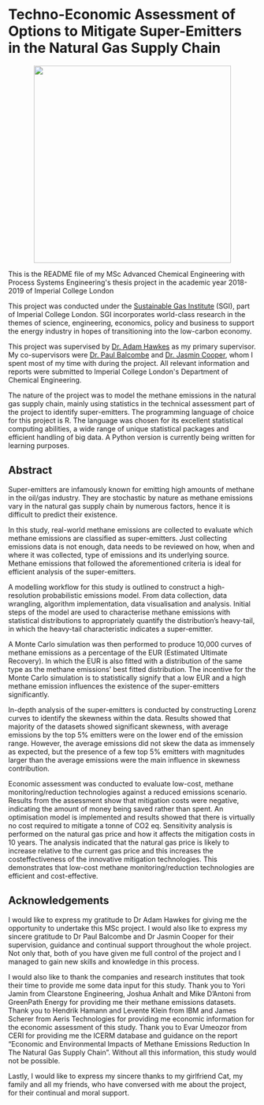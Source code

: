 # Techno-Economic Assessment of Options to Mitigate Super-Emitters in the Natural Gas Supply Chain

<p align="center">
  <img width="400" height="400" src="https://media.licdn.com/dms/image/C4D0BAQG2VVxQgyx2Wg/company-logo_200_200/0?e=2159024400&v=beta&t=DHxdpvVzqcQXB5e_OiS0wLzyznvjXFw266enGSFcrsM">
</p>

This is the README file of my MSc Advanced Chemical Engineering with Process Systems Engineering's thesis project in the academic year 2018-2019 of Imperial College London

This project was conducted under the [Sustainable Gas Institute](https://www.sustainablegasinstitute.org/) (SGI), part of Imperial College London. SGI incorporates world-class research in the themes of science, engineering, economics, policy and business to support the energy industry in hopes of transitioning into the low-carbon economy. 

This project was supervised by [Dr. Adam Hawkes](https://www.imperial.ac.uk/people/a.hawkes) as my primary supervisor. My co-supervisors  were [Dr. Paul Balcombe](https://www.imperial.ac.uk/people/p.balcombe) and [Dr. Jasmin Cooper](https://www.imperial.ac.uk/people/jasmin.cooper), whom I spent most of my time with during the project. All relevant information and reports were submitted to Imperial College London's Department of Chemical Engineering. 

The nature of the project was to model the methane emissions in the natural gas supply chain, mainly using statistics in the technical assessment part of the project to identify super-emitters. The programming language of choice for this project is R. The language was chosen for its excellent statistical computing abilities, a wide range of unique statistical packages and efficient handling of big data. A Python version is currently being written for learning purposes.

## Abstract
Super-emitters are infamously known for emitting high amounts of methane in the oil/gas industry. They are stochastic by nature as methane emissions vary in the natural gas supply chain by numerous factors, hence it is difficult to predict their existence.

In this study, real-world methane emissions are collected to evaluate which methane emissions are classified as super-emitters. Just collecting emissions data is not enough, data needs to be reviewed on how, when and where it was collected, type of emissions and its underlying source. Methane emissions that followed the aforementioned criteria is ideal for efficient analysis of the super-emitters.

A modelling workflow for this study is outlined to construct a high-resolution probabilistic emissions model. From data collection, data wrangling, algorithm implementation, data visualisation and analysis. Initial steps of the model are used to characterise methane emissions with statistical distributions to appropriately quantify the distribution’s heavy-tail, in which the heavy-tail characteristic indicates a super-emitter.

A Monte Carlo simulation was then performed to produce 10,000 curves of methane emissions as a percentage of the EUR (Estimated Ultimate Recovery). In which the EUR is also fitted with a distribution of the same type as the methane emissions’ best fitted distribution. The incentive for the Monte Carlo simulation is to statistically signify that a low EUR and a high methane emission influences the existence of the super-emitters significantly.

In-depth analysis of the super-emitters is conducted by constructing Lorenz curves to identify the skewness within the data. Results showed that majority of the datasets showed significant skewness, with average emissions by the top 5% emitters were on the lower end of the emission range. However, the average emissions did not skew the data as immensely as expected, but the presence of a few top 5% emitters with magnitudes larger than the average emissions were the main influence in skewness contribution.

Economic assessment was conducted to evaluate low-cost, methane monitoring/reduction technologies against a reduced emissions scenario. Results from the assessment show that mitigation costs were negative, indicating the amount of money being saved rather than spent. An optimisation model is implemented and results showed that there is virtually no cost required to mitigate a tonne of CO2 eq. Sensitivity analysis is performed on the natural gas price and how it affects the mitigation costs in 10 years. The analysis indicated that the natural gas price is likely to increase relative to the current gas price and this increases the costeffectiveness of the innovative mitigation technologies. This demonstrates that low-cost methane monitoring/reduction technologies are efficient and cost-effective.

## Acknowledgements
I would like to express my gratitude to Dr Adam Hawkes for giving me the opportunity to undertake this MSc project. I would also like to express my sincere gratitude to Dr Paul Balcombe and Dr Jasmin Cooper for their supervision, guidance and continual support throughout the whole project. Not only that, both of you have given me full control of the project and I managed to gain new skills and knowledge in this process.

I would also like to thank the companies and research institutes that took their time to provide me some data input for this study. Thank you to Yori Jamin from Clearstone Engineering, Joshua Anhalt and Mike D’Antoni from GreenPath Energy for providing me their methane emissions datasets. Thank you to Hendrik Hamann and Levente Klein from IBM and James Scherer from Aeris Technologies for providing me economic information for the economic assessment of this study. Thank you to Evar Umeozor from CERI for providing me the ICERM database and guidance on the report “Economic and Environmental Impacts of Methane Emissions Reduction In The Natural Gas Supply Chain”. Without all this information, this study would not be possible.

Lastly, I would like to express my sincere thanks to my girlfriend Cat, my family and all my friends, who have conversed with me about the project, for their continual and moral support.